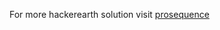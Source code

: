 For more hackerearth solution visit <a href = "https://www.prosequence.tech/HackerEarth">prosequence</a>

